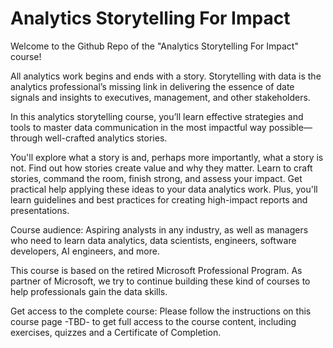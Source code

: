 # Analytics Storytelling For Impact

Welcome to the Github Repo of the "Analytics Storytelling For Impact" course!

All analytics work begins and ends with a story. Storytelling with data is the analytics professional’s missing link in delivering the essence of date signals and insights to executives, management, and other stakeholders.

In this analytics storytelling course, you’ll learn effective strategies and tools to master data communication in the most impactful way possible—through well-crafted analytics stories.

You'll explore what a story is and, perhaps more importantly, what a story is not. Find out how stories create value and why they matter. Learn to craft stories, command the room, finish strong, and assess your impact. Get practical help applying these ideas to your data analytics work. Plus, you'll learn guidelines and best practices for creating high-impact reports and presentations.

Course audience: Aspiring analysts in any industry, as well as managers who need to learn data analytics, data scientists, engineers, software developers, AI engineers, and more.

This course is based on the retired Microsoft Professional Program. As partner of Microsoft, we try to continue building these kind of courses to help professionals gain the data skills.

Get access to the complete course: Please follow the instructions on this course page -TBD- to get full access to the course content, including exercises, quizzes and a Certificate of Completion.
